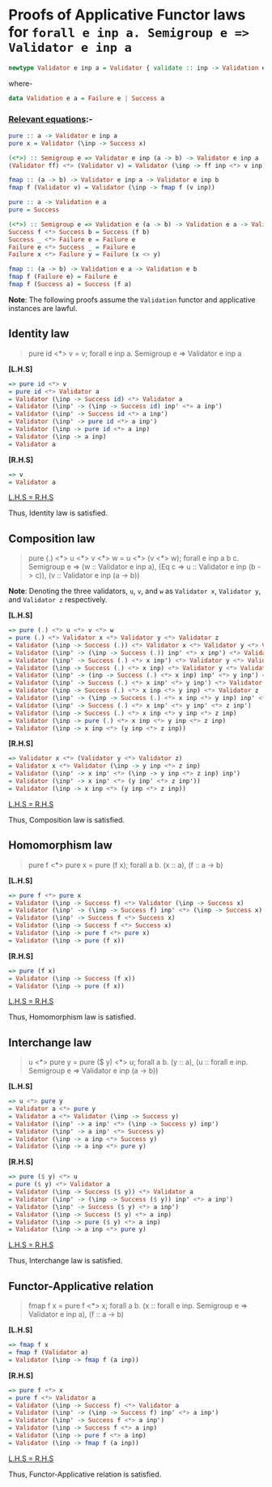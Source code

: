 # Proofs of Applicative Functor laws for `forall e inp a. Semigroup e => Validator e inp a`

```hs
newtype Validator e inp a = Validator { validate :: inp -> Validation e a }
```
where-
```hs
data Validation e a = Failure e | Success a
```

### <ins>Relevant equations</ins>:-
```hs
pure :: a -> Validator e inp a
pure x = Validator (\inp -> Success x)                                                     {- (i) -}

(<*>) :: Semigroup e => Validator e inp (a -> b) -> Validator e inp a -> Validator e inp b
(Validator ff) <*> (Validator v) = Validator (\inp -> ff inp <*> v inp)                    {- (ii) -}

fmap :: (a -> b) -> Validator e inp a -> Validator e inp b
fmap f (Validator v) = Validator (\inp -> fmap f (v inp))                                  {- (iii) -}
```

```hs
pure :: a -> Validation e a
pure = Success                                                                             {- (iv) -}

(<*>) :: Semigroup e => Validation e (a -> b) -> Validation e a -> Validation e b
Success f <*> Success b = Success (f b)                                                    {- (v) -}
Success _ <*> Failure e = Failure e                                                        {- (vi) -}
Failure e <*> Success _ = Failure e                                                        {- (vii) -}
Failure x <*> Failure y = Failure (x <> y)                                                 {- (viii) -}

fmap :: (a -> b) -> Validation e a -> Validation e b
fmap f (Failure e) = Failure e                                                             {- (ix) -}
fmap f (Success a) = Success (f a)                                                         {- (x) -}
```

**Note**: The following proofs assume the `Validation` functor and applicative instances are lawful.

## Identity law
> pure id <\*> v = v; forall e inp a. Semigroup e => Validator e inp a

**[L.H.S]**
```hs
=> pure id <*> v
= pure id <*> Validator a
= Validator (\inp -> Success id) <*> Validator a                                             {- from (i) -}
= Validator (\inp' -> (\inp -> Success id) inp' <*> a inp')                                  {- from (ii) -}
= Validator (\inp' -> Success id <*> a inp')
= Validator (\inp' -> pure id <*> a inp')                                                    {- from (iv) -}
= Validator (\inp -> pure id <*> a inp)
= Validator (\inp -> a inp)                                                                  {- since: <*> identity law; from (iv) - (viii) -}
= Validator a
```

**[R.H.S]**
```hs
=> v
= Validator a
```

<ins>L.H.S = R.H.S</ins>

Thus, Identity law is satisfied.

## Composition law
> pure (.) <\*> u <\*> v <\*> w = u <\*> (v <\*> w); forall e inp a b c. Semigroup e => (w :: Validator e inp a), (Eq c => u :: Validator e inp (b -> c)), (v :: Validator e inp (a -> b))

**Note**: Denoting the three validators, `u`, `v`, and `w` as `Validator x`, `Validator y`, and `Validator z` respectively.

**[L.H.S]**
```hs
=> pure (.) <*> u <*> v <*> w
= pure (.) <*> Validator x <*> Validator y <*> Validator z
= Validator (\inp -> Success (.)) <*> Validator x <*> Validator y <*> Validator z            {- from (i) -}
= Validator (\inp' -> (\inp -> Success (.)) inp' <*> x inp') <*> Validator y <*> Validator z {- from (ii) -}
= Validator (\inp' -> Success (.) <*> x inp') <*> Validator y <*> Validator z
= Validator (\inp -> Success (.) <*> x inp) <*> Validator y <*> Validator z
= Validator (\inp' -> (inp -> Success (.) <*> x inp) inp' <*> y inp') <*> Validator z        {- from (ii) -}
= Validator (\inp' -> Success (.) <*> x inp' <*> y inp') <*> Validator z
= Validator (\inp -> Success (.) <*> x inp <*> y inp) <*> Validator z
= Validator (\inp' -> (\inp -> Success (.) <*> x inp <*> y inp) inp' <*> z inp')             {- from (ii) -}
= Validator (\inp' -> Success (.) <*> x inp' <*> y inp' <*> z inp')
= Validator (\inp -> Success (.) <*> x inp <*> y inp <*> z inp)
= Validator (\inp -> pure (.) <*> x inp <*> y inp <*> z inp)                                 {- from (iv) -}
= Validator (\inp -> x inp <*> (y inp <*> z inp))                                            {- since: <*> composition law; from (iv) - (viii) -}
```

**[R.H.S]**
```hs
=> Validator x <*> (Validator y <*> Validator z)
= Validator x <*> Validator (\inp -> y inp <*> z inp)                                        {- from (ii) -}
= Validator (\inp' -> x inp' <*> (\inp -> y inp <*> z inp) inp')                             {- from (ii) -}
= Validator (\inp' -> x inp' <*> (y inp' <*> z inp'))
= Validator (\inp -> x inp <*> (y inp <*> z inp))
```

<ins>L.H.S = R.H.S</ins>

Thus, Composition law is satisfied.

## Homomorphism law
> pure f <\*> pure x = pure (f x); forall a b. (x :: a), (f :: a -> b)

**[L.H.S]**
```hs
=> pure f <*> pure x
= Validator (\inp -> Success f) <*> Validator (\inp -> Success x)                            {- from (i) -}
= Validator (\inp' -> (\inp -> Success f) inp' <*> (\inp -> Success x) inp')                 {- from (ii) -}
= Validator (\inp' -> Success f <*> Success x)
= Validator (\inp -> Success f <*> Success x)
= Validator (\inp -> pure f <*> pure x)                                                      {- from (iv) -}
= Validator (\inp -> pure (f x))                                                             {- since: <*> homomorphism law; from (iv) - (viii) -}
```

**[R.H.S]**
```hs
=> pure (f x)
= Validator (\inp -> Success (f x))                                                          {- from (i) -}
= Validator (\inp -> pure (f x))                                                             {- from (iv) -}
```

<ins>L.H.S = R.H.S</ins>

Thus, Homomorphism law is satisfied.

## Interchange law
> u <\*> pure y = pure ($ y) <\*> u; forall a b. (y :: a), (u :: forall e inp. Semigroup e => Validator e inp (a -> b))

**[L.H.S]**
```hs
=> u <*> pure y
= Validator a <*> pure y
= Validator a <*> Validator (\inp -> Success y)                                              {- from (i) -}
= Validator (\inp' -> a inp' <*> (\inp -> Success y) inp')                                   {- from (ii) -}
= Validator (\inp' -> a inp' <*> Success y)
= Validator (\inp -> a inp <*> Success y)
= Validator (\inp -> a inp <*> pure y)                                                       {- from (iv) -}
```

**[R.H.S]**
```hs
=> pure ($ y) <*> u
= pure ($ y) <*> Validator a
= Validator (\inp -> Success ($ y)) <*> Validator a                                          {- from (i) -}
= Validator (\inp' -> (\inp -> Success ($ y)) inp' <*> a inp')                               {- from (i) -}
= Validator (\inp' -> Success ($ y) <*> a inp')
= Validator (\inp -> Success ($ y) <*> a inp)
= Validator (\inp -> pure ($ y) <*> a inp)                                                   {- from (iv) -}
= Validator (\inp -> a inp <*> pure y)                                                       {- since: <*> interchange law; from (iv) - (viii) -}
```

<ins>L.H.S = R.H.S</ins>

Thus, Interchange law is satisfied.

## Functor-Applicative relation
> fmap f x = pure f <\*> x; forall a b. (x :: forall e inp. Semigroup e => Validator e inp a), (f :: a -> b)

**[L.H.S]**
```hs
=> fmap f x
= fmap f (Validator a)
= Validator (\inp -> fmap f (a inp))                                                         {- from (iii) -}
```

**[R.H.S]**
```hs
=> pure f <*> x
= pure f <*> Validator a
= Validator (\inp -> Success f) <*> Validator a                                              {- from (i) -}
= Validator (\inp' -> (\inp -> Success f) inp' <*> a inp')                                   {- from (ii) -}
= Validator (\inp' -> Success f <*> a inp')
= Validator (\inp -> Success f <*> a inp)
= Validator (\inp -> pure f <*> a inp)                                                       {- from (iv) -}
= Validator (\inp -> fmap f (a inp))                                                         {- since: Functor applicative relation, from (iv) - (x) -}
```

<ins>L.H.S = R.H.S</ins>

Thus, Functor-Applicative relation is satisfied.
